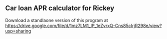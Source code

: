 ## Car loan APR calculator for Rickey

Download a standlaone version of this program at https://drive.google.com/file/d/1mz7LM1_lP_1eZvrxQ-Cns85cIrjR298e/view?usp=sharing
